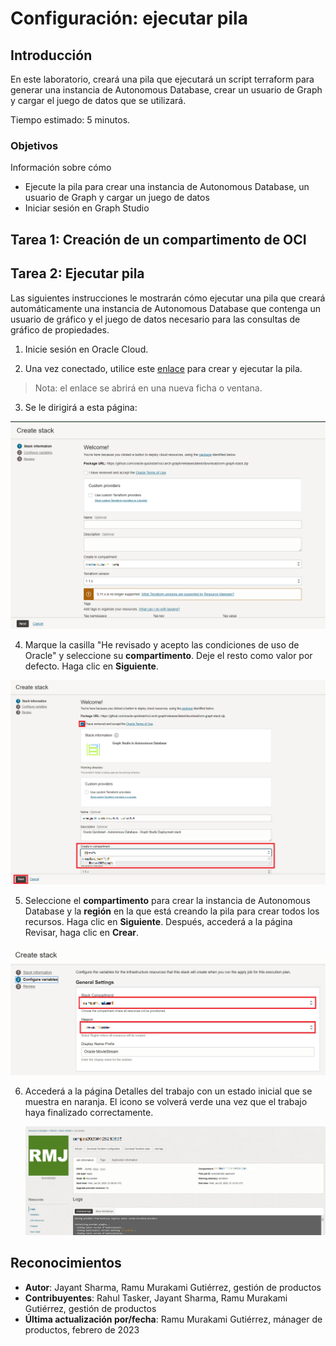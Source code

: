 # Configuración: ejecutar pila

## Introducción

En este laboratorio, creará una pila que ejecutará un script terraform para generar una instancia de Autonomous Database, crear un usuario de Graph y cargar el juego de datos que se utilizará.

Tiempo estimado: 5 minutos.

### Objetivos

Información sobre cómo

*   Ejecute la pila para crear una instancia de Autonomous Database, un usuario de Graph y cargar un juego de datos
*   Iniciar sesión en Graph Studio

## Tarea 1: Creación de un compartimento de OCI

[](include:iam-compartment-create-body.md)

## Tarea 2: Ejecutar pila

Las siguientes instrucciones le mostrarán cómo ejecutar una pila que creará automáticamente una instancia de Autonomous Database que contenga un usuario de gráfico y el juego de datos necesario para las consultas de gráfico de propiedades.

1.  Inicie sesión en Oracle Cloud.
    
2.  Una vez conectado, utilice este [enlace](https://cloud.oracle.com/resourcemanager/stacks/create?zipUrl=https://objectstorage.us-ashburn-1.oraclecloud.com/p/0kMdD7Vnv0J1st_2cU-S5PYNWT4SKzOOA04XbhwltUVXnOQ7vec1JJBEGk1eOxPS/n/oradbclouducm/b/moviestream_livelab/o/MovieStream_live_lab_7_AnD.zip) para crear y ejecutar la pila.
    

> Nota: el enlace se abrirá en una nueva ficha o ventana.

3.  Se le dirigirá a esta página:

![La página de creación de pila](./images/create-stack.png)

4.  Marque la casilla "He revisado y acepto las condiciones de uso de Oracle" y seleccione su **compartimento**. Deje el resto como valor por defecto. Haga clic en **Siguiente**.

![Opción para revisar y aceptar las condiciones de uso de Oracle marcada](./images/oracle-terms.png)

5.  Seleccione el **compartimento** para crear la instancia de Autonomous Database y la **región** en la que está creando la pila para crear todos los recursos. Haga clic en **Siguiente**. Después, accederá a la página Revisar, haga clic en **Crear**.

![La página de creación de pila](./images/configure-variables.png)

6.  Accederá a la página Detalles del trabajo con un estado inicial que se muestra en naranja. El icono se volverá verde una vez que el trabajo haya finalizado correctamente.
    
    ![El trabajo se ha realizado correctamente](./images/successful-job.png)
    

## Reconocimientos

*   **Autor**: Jayant Sharma, Ramu Murakami Gutiérrez, gestión de productos
*   **Contribuyentes**: Rahul Tasker, Jayant Sharma, Ramu Murakami Gutiérrez, gestión de productos
*   **Última actualización por/fecha**: Ramu Murakami Gutiérrez, mánager de productos, febrero de 2023